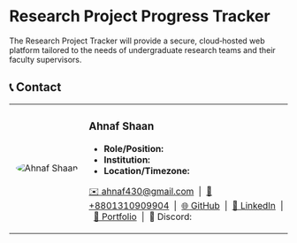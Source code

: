 # Research Project Progress Tracker

The Research Project Tracker will provide a secure, cloud‑hosted web platform tailored to the needs of undergraduate research teams and their faculty supervisors.

## 📞 Contact

<table>
  <tr>
    <td align="center" width="120">
      <img src="https://github.com/5h444n.png?size=120" alt="Ahnaf Shaan" style="border-radius:50%"/>
    </td>
    <td>
      <h3>Ahnaf Shaan</h3>
      <ul>
        <li><strong>Role/Position:</strong> </li>
        <li><strong>Institution:</strong> </li>
        <li><strong>Location/Timezone:</strong> </li>
      </ul>
      <p>
        <a href="mailto:ahnaf430@gmail.com">✉️ ahnaf430@gmail.com</a> &nbsp;|&nbsp;
        <a href="tel:+8801310909904">📱 +8801310909904</a> &nbsp;|&nbsp;
        <a href="https://github.com/5h444n">🌐 GitHub</a> &nbsp;|&nbsp;
        <a href="">🔗 LinkedIn</a> &nbsp;|&nbsp;
        <a href="">💼 Portfolio</a> &nbsp;|&nbsp;
        <span>💬 Discord: </span>
      </p>
    </td>
  </tr>
</table>

<!-- Fill in the empty fields and links as needed -->


